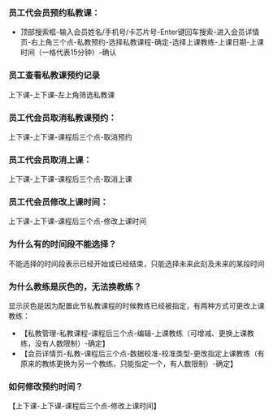 ### 员工代会员预约私教课：

- 顶部搜索框-输入会员姓名/手机号/卡芯片号-Enter键回车搜索-进入会员详情页-右上角三个点-私教预约-选择私教课程-确定-选择上课教练-上课日期-上课时间（一格代表15分钟）-确认

### 员工查看私教课预约记录

上下课-上下课-左上角筛选私教课

### 员工代会员取消私教课预约：

上下课-上下课-课程后三个点-取消预约

### 员工代会员取消上课：

上下课-上下课-课程后三个点-取消上课

### 员工代会员修改上课时间：

上下课-上下课-课程后三个点-修改上课时间

### 为什么有的时间段不能选择？

不能选择的时间段表示已经开始或已经结束，只能选择未来此刻及未来的某段时间

### 为什么教练是灰色的，无法换教练？

显示灰色是因为配置此节私教课程的时候教练已经被指定，有两种方式可更改上课教练：

- 【私教管理-私教课程-课程后三个点-编辑-上课教练（可增减、更换上课教练，没有人数限制）-确定】
- 【会员详情页-私教-课程后三个点-数据校准-校准类型-更改指定上课教练（有原来的教练更换为另一个教练，只能指定一个，有人数限制）-确定】


### 如何修改预约时间？

【上下课-上下课-课程后三个点-修改上课时间】